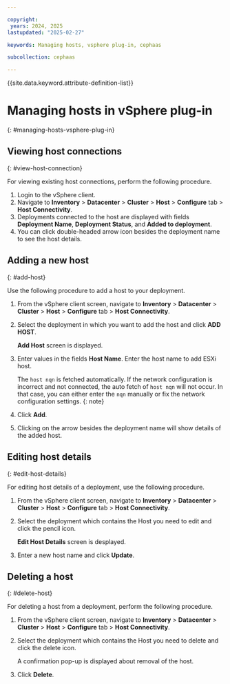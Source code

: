 ```yaml
---

copyright:
 years: 2024, 2025
lastupdated: "2025-02-27"

keywords: Managing hosts, vsphere plug-in, cephaas

subcollection: cephaas

---
```



{{site.data.keyword.attribute-definition-list}}

# Managing hosts in vSphere plug-in
{: #managing-hosts-vsphere-plug-in}

## Viewing host connections
{: #view-host-connection}

For viewing existing host connections, perform the following procedure.

1. Login to the vSphere client.
2. Navigate to **Inventory** > **Datacenter** > **Cluster** > **Host** > **Configure** tab > **Host Connectivity**.
3. Deployments connected to the host are displayed with fields **Deployment Name**, **Deployment Status**, and **Added to deployment**.
3. You can click double-headed arrow icon besides the deployment name to see the host details.


## Adding a new host
{: #add-host}

Use the following procedure to add a host to your deployment.

1. From the vSphere client screen, navigate to **Inventory** > **Datacenter** > **Cluster** > **Host** > **Configure** tab > **Host Connectivity**.

2. Select the deployment in which you want to add the host and click **ADD HOST**.

    **Add Host** screen is displayed.

3. Enter values in the fields **Host Name**. Enter the host name to add ESXi host.

    The `host nqn` is fetched automatically. If the network configuration is incorrect and not connected, the auto fetch of `host nqn` will not occur. In that case, you can either enter the `nqn` manually or fix the network configuration settings.
    {: note}

4. Click **Add**.

5. Clicking on the arrow besides the deployment name will show details of the added host.


## Editing host details
{: #edit-host-details}

For editing host details of a deployment, use the following procedure.

1. From the vSphere client screen, navigate to **Inventory** > **Datacenter** > **Cluster** > **Host** > **Configure** tab > **Host Connectivity**.

2. Select the deployment which contains the Host you need to edit and click the pencil icon.

    **Edit Host Details** screen is desplayed.

3. Enter a new host name and click **Update**.

## Deleting a host
{: #delete-host}

For deleting a host from a deployment, perform the following procedure.

1. From the vSphere client screen, navigate to **Inventory** > **Datacenter** > **Cluster** > **Host** > **Configure** tab > **Host Connectivity**.

2. Select the deployment which contains the Host you need to delete and click the delete icon.

    A confirmation pop-up is displayed about removal of the host.

4. Click **Delete**.
